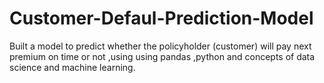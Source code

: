 # Customer-Defaul-Prediction-Model
Built a model to predict whether the policyholder (customer) will pay next premium on time or not ,using using pandas ,python and concepts of data science and machine learning.
